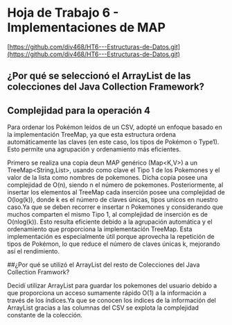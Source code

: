 # Hoja de Trabajo 6 - Implementaciones de MAP
[https://github.com/div468/HT6---Estructuras-de-Datos.git](https://github.com/div468/HT6---Estructuras-de-Datos.git)
## ¿Por qué se seleccionó el ArrayList de las colecciones del Java Collection Framework?

## Complejidad para la operación 4

Para ordenar los Pokémon leídos de un CSV, adopté un enfoque basado en la implementación TreeMap, ya que esta estructura ordena automáticamente las claves (en este caso, los tipos de Pokémon o Type1). Esto permite una agrupación y ordenamiento más eficientes. 

Primero se realiza una copia deun MAP genérico (Map<K,V>) a un TreeMap<String,List<K>>, usando como clave el Tipo 1 de los Pokemones y el valor de la lista como nombres de pokemones. Dicha copia posee una complejidad de O(n), siendo n el número de pokemones. Posteriormente, al insertar los elementos al TreeMap cada inserción posee una complejidad de O(log(k)), donde k es el número de claves únicas, tipos unicos en nuestro caso.Ya que se deben recorrer e insertar n Pokemones y considerando que muchos comparten el mismo Tipo 1, al complejidad de inserción es de O(nlog(k)). Esto resulta eficiente debido a la agrupación automática y el ordenamiento que proporciona la implementación TreeMap. Esta implementación es especialmente útil porque aprovecha la repetición de tipos de Pokémon, lo que reduce el número de claves únicas k, mejorando así el rendimiento.

##¿Por qué se utilizó el ArrayList del resto de Colecciones del Java Collection Framwork?

Decidí utilizar ArrayList para guardar los pokemones del usuario debido a que proporciona un acceso sumamente rápido O(1) a la información a través de los índices.Ya que se conocen los índices de la información del ArrayList gracias a las columnas del CSV se explota la complejidad constante de la colección.
